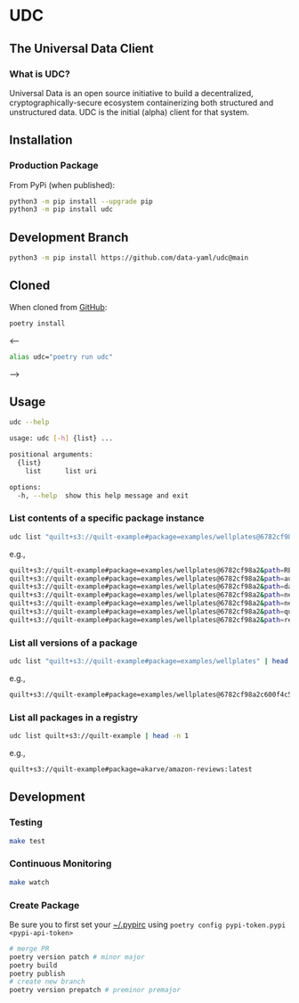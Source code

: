 # UDC

## The Universal Data Client

### What is UDC?

Universal Data is an open source initiative to build a decentralized, cryptographically-secure ecosystem containerizing both structured and unstructured data.
UDC is the initial (alpha) client for that system.

## Installation

### Production Package

From PyPi (when published):

<!--pytest.mark.skip-->
```bash
python3 -m pip install --upgrade pip
python3 -m pip install udc
```

## Development Branch

<!--pytest.mark.skip-->
```bash
python3 -m pip install https://github.com/data-yaml/udc@main
```

## Cloned

When cloned from [GitHub](https://github.com/data-yaml/udc):

```bash
poetry install
```

<--

```bash
alias udc="poetry run udc"
```
-->

## Usage

```bash
udc --help
```

<!--pytest-codeblocks:expected-output-->
```bash
usage: udc [-h] {list} ...

positional arguments:
  {list}
    list      list uri

options:
  -h, --help  show this help message and exit
```

### List contents of a specific package instance

```bash
udc list "quilt+s3://quilt-example#package=examples/wellplates@6782cf98a2"
```

e.g.,
<!--pytest-codeblocks:expected-output-->
```bash
quilt+s3://quilt-example#package=examples/wellplates@6782cf98a2&path=README.md
quilt+s3://quilt-example#package=examples/wellplates@6782cf98a2&path=autoplate_H1N1.csv
quilt+s3://quilt-example#package=examples/wellplates@6782cf98a2&path=data_products.ipynb
quilt+s3://quilt-example#package=examples/wellplates@6782cf98a2&path=neutralisation-altair.json
quilt+s3://quilt-example#package=examples/wellplates@6782cf98a2&path=neutralisation.json
quilt+s3://quilt-example#package=examples/wellplates@6782cf98a2&path=quilt_summarize.json
quilt+s3://quilt-example#package=examples/wellplates@6782cf98a2&path=render.html
```

### List all versions of a package

```bash
udc list "quilt+s3://quilt-example#package=examples/wellplates" | head -n 1
```

e.g.,
<!--pytest-codeblocks:expected-output-->
```bash
quilt+s3://quilt-example#package=examples/wellplates@6782cf98a2c600f4c519efd5de868d5ef1e05ac92fcb0fa56044bb8c925c5f02
```

### List all packages in a registry

```bash
udc list quilt+s3://quilt-example | head -n 1
```

e.g.,
<!--pytest-codeblocks:expected-output-->
```bash
quilt+s3://quilt-example#package=akarve/amazon-reviews:latest
```

## Development

### Testing

<!--pytest.mark.skip-->
```bash
make test
```

### Continuous Monitoring

<!--pytest.mark.skip-->
```bash
make watch
```

### Create Package

Be sure you to first set your [~/.pypirc](https://pypi.org/manage/account/) using `poetry config pypi-token.pypi <pypi-api-token>`

<!--pytest.mark.skip-->
```bash
# merge PR
poetry version patch # minor major
poetry build
poetry publish
# create new branch
poetry version prepatch # preminor premajor
```
